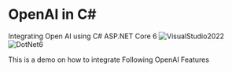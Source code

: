 # OpenAI in C#
Integrating Open AI using C# ASP.NET Core 6
<img src="https://img.shields.io/badge/VisualStudio-2022-blueviolet?logo=visualstudio" alt="VisualStudio2022">
<img src="https://img.shields.io/badge/core-6-brightgreen?logo=dotnet" alt="DotNet6">


This is a demo on how to integrate Following OpenAI Features


